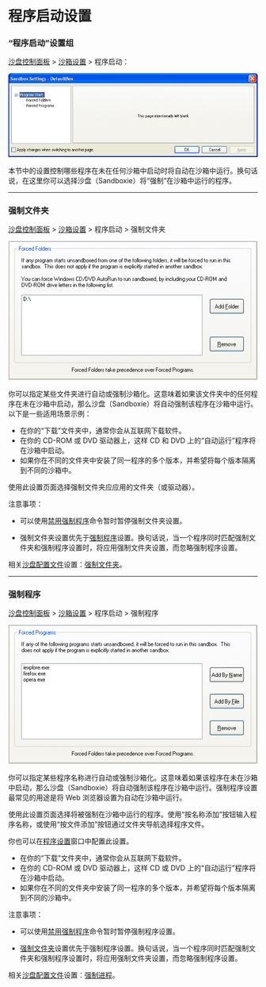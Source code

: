 # 程序启动设置

### “程序启动”设置组

[沙盘控制面板](SandboxieControl.md) > [沙箱设置](SandboxSettings.md) > 程序启动：

![](../Media/ProgramStartSettings.png)

本节中的设置控制哪些程序在未在任何沙箱中启动时将自动在沙箱中运行。换句话说，在这里你可以选择沙盘（Sandboxie）将“强制”在沙箱中运行的程序。

* * *

### 强制文件夹

[沙盘控制面板](SandboxieControl.md) > [沙箱设置](SandboxSettings.md) > 程序启动 > 强制文件夹

![](../Media/ForcedFoldersSettings.png)

你可以指定某些文件夹进行自动或强制沙箱化。这意味着如果该文件夹中的任何程序在未在沙箱中启动，那么沙盘（Sandboxie）将自动强制该程序在沙箱中运行。以下是一些适用场景示例：

* 在你的“下载”文件夹中，通常你会从互联网下载软件。
* 在你的 CD-ROM 或 DVD 驱动器上，这样 CD 和 DVD 上的“自动运行”程序将在沙箱中启动。
* 如果你在不同的文件夹中安装了同一程序的多个版本，并希望将每个版本隔离到不同的沙箱中。

使用此设置页面选择强制文件夹应应用的文件夹（或驱动器）。

注意事项：

* 可以使用[禁用强制程序](FileMenu.md#disable-forced-programs)命令暂时暂停强制文件夹设置。

* 强制文件夹设置优先于[强制程序](ProgramStartSettings.md#forced-programs)设置。换句话说，当一个程序同时匹配强制文件夹和强制程序设置时，将应用强制文件夹设置，而忽略强制程序设置。

相关[沙盘配置文件](SandboxieIni.md)设置：[强制文件夹](ForceFolder.md)。

* * *

### 强制程序

[沙盘控制面板](SandboxieControl.md) > [沙箱设置](SandboxSettings.md) > 程序启动 > 强制程序

![](../Media/ForcedProgramsSettings.png)

你可以指定某些程序名称进行自动或强制沙箱化。这意味着如果该程序在未在沙箱中启动，那么沙盘（Sandboxie）将自动强制该程序在沙箱中运行。强制程序设置最常见的用途是将 Web 浏览器设置为自动在沙箱中运行。

使用此设置页面选择将被强制在沙箱中运行的程序。使用“按名称添加”按钮输入程序名称，或使用“按文件添加”按钮通过文件夹导航选择程序文件。

你也可以在[程序设置](ProgramSettings.md)窗口中配置此设置。

* 在你的“下载”文件夹中，通常你会从互联网下载软件。
* 在你的 CD-ROM 或 DVD 驱动器上，这样 CD 或 DVD 上的“自动运行”程序将在沙箱中启动。
* 如果你在不同的文件夹中安装了同一程序的多个版本，并希望将每个版本隔离到不同的沙箱中。

注意事项：

* 可以使用[禁用强制程序](FileMenu.md#disable-forced-programs)命令暂时暂停强制程序设置。

* [强制文件夹](ProgramStartSettings.md#forced-folders)设置优先于强制程序设置。换句话说，当一个程序同时匹配强制文件夹和强制程序设置时，将应用强制文件夹设置，而忽略强制程序设置。

相关[沙盘配置文件](SandboxieIni.md)设置：[强制进程](ForceProcess.md)。
